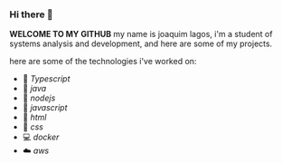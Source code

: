 ### Hi there 👋


**WELCOME TO MY GITHUB** my name is joaquim lagos, i'm a student of systems analysis and development, and here are some of my projects.


here are some of the technologies i've worked on:

- :rocket: *Typescript*
- :space_invader: *java*
- :leaves: *nodejs*
- :dart: *javascript*
- :shirt: *html*
- :jeans: *css*
- :computer: *docker*
- :cloud: *aws*

